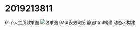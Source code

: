 # 2019213811
01个人主页效果图
![效果图](https://user-images.githubusercontent.com/62138898/138267972-28731094-b072-413c-9e86-a66cc31b0c5d.png)
02课表效果图
静态html构建
动态Js构建
